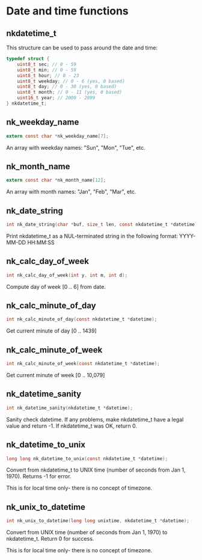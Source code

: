 # Date and time functions

## nkdatetime_t

This structure can be used to pass around the date and time:

~~~c
typedef struct {
    uint8_t sec; // 0 - 59
    uint8_t min; // 0 - 59
    uint8_t hour; // 0 - 23
    uint8_t weekday; // 0 - 6 (yes, 0 based)
    uint8_t day; // 0 - 30 (yes, 0 based)
    uint8_t month; // 0 - 11 (yes, 0 based)
    uint16_t year; // 2000 - 2099
} nkdatetime_t;
~~~

## nk_weekday_name

~~~c
extern const char *nk_weekday_name[7];
~~~

An array with weekday names: "Sun", "Mon", "Tue", etc.

## nk_month_name

~~~c
extern const char *nk_month_name[12];
~~~

An array with month names: "Jan", "Feb", "Mar", etc.

## nk_date_string

~~~c
int nk_date_string(char *buf, size_t len, const nkdatetime_t *datetime);
~~~

Print nkdatetime_t as a NUL-terminated string in the following format: YYYY-MM-DD HH:MM:SS

## nk_calc_day_of_week

~~~c
int nk_calc_day_of_week(int y, int m, int d);
~~~

Compute day of week [0 .. 6] from date.

## nk_calc_minute_of_day

~~~c
int nk_calc_minute_of_day(const nkdatetime_t *datetime);
~~~

Get current minute of day [0 .. 1439]

## nk_calc_minute_of_week

~~~c
int nk_calc_minute_of_week(const nkdatetime_t *datetime);
~~~

Get current minute of week [0 .. 10,079]

## nk_datetime_sanity

~~~c
int nk_datetime_sanity(nkdatetime_t *datetime);
~~~

Sanity check datetime.  If any problems, make nkdatetime_t have a legal
value and return -1.  If nkdatetime_t was OK, return 0.

## nk_datetime_to_unix

~~~c
long long nk_datetime_to_unix(const nkdatetime_t *datetime);
~~~

Convert from nkdatetime_t to UNIX time (number of seconds from Jan 1, 1970). 
Returns -1 for error.

This is for local time only- there is no concept of timezone.

## nk_unix_to_datetime

~~~c
int nk_unix_to_datetime(long long unixtime, nkdatetime_t *datetime);
~~~

Convert from UNIX time (number of seconds from Jan 1, 1970) to nkdatetime_t. 
Return 0 for success.

This is for local time only- there is no concept of timezone.

